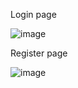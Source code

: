 Login page

![image](https://github.com/user-attachments/assets/de429ca1-aaf2-4446-8694-f2e6228b20e1)



Register page

![image](https://github.com/user-attachments/assets/8b66676d-85c8-4a23-9a4e-71cdaa3a54ae)
